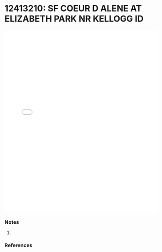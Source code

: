 # 12413210: SF COEUR D ALENE AT ELIZABETH PARK NR KELLOGG ID

<iframe src="/distribution_estimation/_static/stations/12413210_fdc.html" width="100%" height="600" frameborder="0"></iframe>

### Notes
1. 

### References

